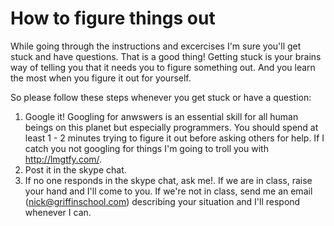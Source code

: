 # How to figure things out

While going through the instructions and excercises I'm sure you'll get stuck and have questions. 
That is a good thing! Getting stuck is your brains way of telling you that it needs you to figure something out. 
And you learn the most when you figure it out for yourself. 

So please follow these steps whenever you get stuck or have a question:

1. Google it! Googling for anwswers is an essential skill for all human beings on this planet but especially programmers. You should spend at least 1 - 2 minutes trying to figure it out before asking others for help. If I catch you not googling for things I'm going to troll you with http://lmgtfy.com/.
2. Post it in the skype chat. 
3. If no one responds in the skype chat, ask me!. If we are in class, raise your hand and I'll come to you. If we're not in class, send me an email (nick@griffinschool.com) describing your situation and I'll respond whenever I can.

